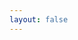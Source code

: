 ```yaml
---
layout: false
---
```


<script setup>
import Introduction from '@/components/lessons/introduction.vue'
</script>

<Introduction />
